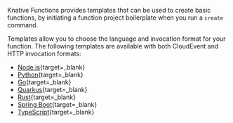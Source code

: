 <!-- Snippet used in the following topics:
- /docs/functions/README.md
-->
Knative Functions provides templates that can be used to create basic functions, by initiating a function project boilerplate when you run a `create` command.

Templates allow you to choose the language and invocation format for your function. The following templates are available with both CloudEvent and HTTP invocation formats:

- [Node.js](https://github.com/knative/func/blob/main/docs/function-templates/nodejs.md){target=_blank}
- [Python](https://github.com/knative/func/blob/main/docs/function-templates/python.md){target=_blank}
- [Go](https://github.com/knative/func/blob/main/docs/function-templates/golang.md){target=_blank}
- [Quarkus](https://github.com/knative/func/blob/main/docs/function-templates/quarkus.md){target=_blank}
- [Rust](https://github.com/knative/func/blob/main/docs/function-templates/rust.md){target=_blank}
- [Spring Boot](https://github.com/knative/func/blob/main/docs/function-templates/springboot.md){target=_blank}
- [TypeScript](https://github.com/knative/func/blob/main/docs/function-templates/typescript.md){target=_blank}
